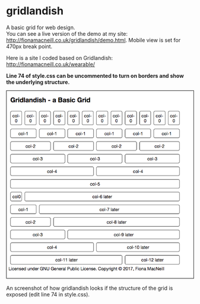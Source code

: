 # gridlandish
<p>A basic grid for web design. 
  <br />
  You can see a live version of the demo at my site: <a href="http://fionamacneill.co.uk/gridlandish/demo.html" target="_blank">http://fionamacneill.co.uk/gridlandish/demo.html</a>. Mobile view is set for 470px break point.</p>
<p>Here is a site I coded based on Gridlandish: <a href="http://fionamacneill.co.uk/wearable/" target="_blank">http://fionamacneill.co.uk/wearable/</a>
  
<p><strong>Line 74 of style.css can be uncommented to turn on borders and show the underlying structure.</strong></p>

<img style="border: 1px solid black;" src="https://github.com/FionaMacNeill/gridlandish/blob/master/gridlandish_screenshot.png" /><p><caption>An screenshot of how gridlandish looks if the structure of the grid is exposed (edit line 74 in style.css).</caption></p>
